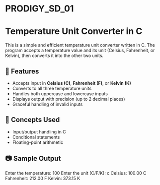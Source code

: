 # PRODIGY_SD_01
# Temperature Unit Converter in C

This is a simple and efficient temperature unit converter written in C. The program accepts a temperature value and its unit (Celsius, Fahrenheit, or Kelvin), then converts it into the other two units.

## 🔧 Features

- Accepts input in **Celsius (C)**, **Fahrenheit (F)**, or **Kelvin (K)**
- Converts to all three temperature units
- Handles both uppercase and lowercase inputs
- Displays output with precision (up to 2 decimal places)
- Graceful handling of invalid inputs

## 🧠 Concepts Used

- Input/output handling in C
- Conditional statements
- Floating-point arithmetic

## 📷 Sample Output
Enter the temperature: 100
Enter the unit (C/F/K): c
Celsius: 100.00 C
Fahrenheit: 212.00 F
Kelvin: 373.15 K

